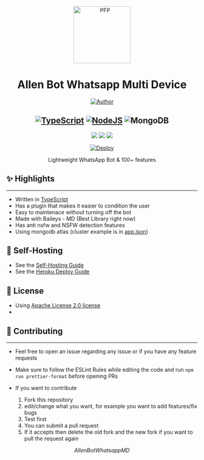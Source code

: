 <div align="center">
<img src="https://i.ibb.co/DwZzvGK/allenss.jpg" width="150" height="150" border="0" alt="PFP">

# Allen Bot Whatsapp Multi Device

<p align="center">
  <a href="https://github.com/Paiiss"><img title="Author" src="https://img.shields.io/badge/Author-Paiiss-yellow.svg?style=for-the-badge&logo=github" /></a>
</p>

## [![TypeScript](https://img.shields.io/badge/TypeScript-007ACC?style=for-the-badge&logo=typescript&logoColor=white)](https://www.typescriptlang.org/) [![NodeJS](https://img.shields.io/badge/Node.js-43853D?style=for-the-badge&logo=node.js&logoColor=white)](https://nodejs.org/) ![MongoDB](https://img.shields.io/badge/MongoDB-4EA94B?style=for-the-badge&logo=mongodb&logoColor=white)

[![](https://img.shields.io/github/license/Paiiss/bot-wa)](https://github.com/Paiiss/bot-wa/blob/master/LICENSE) [![](https://img.shields.io/github/repo-size/Paiiss/bot-wa)](https://github.com/Paiiss/bot-wa/) [![](https://img.shields.io/github/forks/paiiss/bot-wa.svg)](https://github.com/Paiiss/bot-wa/network/members)

[![Deploy](https://www.herokucdn.com/deploy/button.png)](https://heroku.com/deploy?template=https://github.com/Paiiss/bot-wa/)

Lightweight WhatsApp Bot & 100+ features

</div>

## ✨ Highlights

---

-   Written in [TypeScript](https://www.typescriptlang.org/)
-   Has a plugin that makes it easier to condition the user
-   Easy to maintenace without turning off the bot
-   Made with Baileys - MD (Best Library right now)
-   Has anti nsfw and NSFW detection features
-   Using mongodb atlas (cluster example is in [app.json](https://github.com/Paiiss/bot-wa/blob/master/app.json))

## 🦎 Self-Hosting

-   See the [Self-Hosting Guide](https://github.com/Paiiss/bot-wa/blob/master/Self-Hosting.md)
-   See the [Heroku Deploy Guide](https://github.com/Paiiss/bot-wa/blob/master/Self-Heroku.md)

## 📄 License

-   Using [Apache License 2.0 license](https://github.com/Paiiss/bot-wa/blob/master/LICENSE)
-

## 💪 Contributing

---

-   Feel free to open an issue regarding any issue or if you have any feature requests
-   Make sure to follow the ESLint Rules while editing the code and run `npm run prettier-format` before opening PRs
-   If you want to contribute

    1. Fork this repository
    2. edit/change what you want, for example you want to add features/fix bugs
    3. Test first
    4. You can submit a pull request
    5. If it accepts then delete the old fork and the new fork if you want to pull the request again

$$ Allen BotWhatsappMD $$
